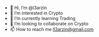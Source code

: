 - 👋 Hi, I’m @l3arzin
- 👀 I’m interested in Crypto
- 🌱 I’m currently learning Trading
- 💞️ I’m looking to collaborate on Crypto
- 📫 How to reach me ll3arzin@gmail.com

<!---
l3arzin/l3arzin is a ✨ special ✨ repository because its `README.md` (this file) appears on your GitHub profile.
You can click the Preview link to take a look at your changes.
--->
